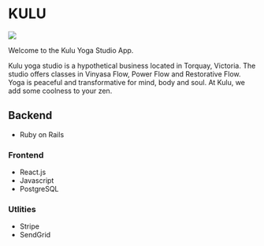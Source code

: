  # KULU 
![](./assets/kululogo.png)

Welcome to the Kulu Yoga Studio App. 

Kulu yoga studio is a hypothetical business located in Torquay, Victoria. The studio offers classes in Vinyasa Flow, Power Flow and Restorative Flow. Yoga is peaceful and transformative for mind, body and soul. At Kulu, we add some coolness to your zen.

 ## Backend 
* Ruby on Rails

### Frontend
* React.js
* Javascript
* PostgreSQL

### Utlities
* Stripe
* SendGrid